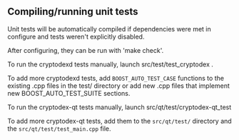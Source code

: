 Compiling/running unit tests
------------------------------------

Unit tests will be automatically compiled if dependencies were met in configure
and tests weren't explicitly disabled.

After configuring, they can be run with 'make check'.

To run the cryptodexd tests manually, launch src/test/test_cryptodex .

To add more cryptodexd tests, add `BOOST_AUTO_TEST_CASE` functions to the existing
.cpp files in the test/ directory or add new .cpp files that
implement new BOOST_AUTO_TEST_SUITE sections.

To run the cryptodex-qt tests manually, launch src/qt/test/cryptodex-qt_test

To add more cryptodex-qt tests, add them to the `src/qt/test/` directory and
the `src/qt/test/test_main.cpp` file.
